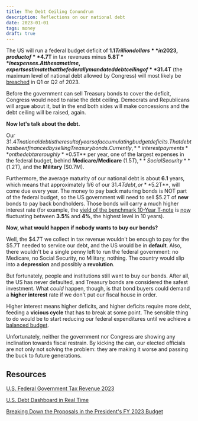 ```yaml
---
title: The Debt Ceiling Conundrum  
description: Reflections on our national debt
date: 2023-01-01
tags: money
draft: true
---
```


The US will run a federal budget deficit of **$1.1 Trillion dollars** in 2023, product of **$4.7T** in tax revenues minus **$5.8T** in expenses. 
At the same time, experts estimate that the federally mandated debt ceiling of **$31.4T** (the maximum level of national debt allowed by Congress) will most likely be [breached](https://www.forbes.com/sites/simonmoore/2022/11/17/debt-ceiling-crash-risk-increases-for-financial-markets-into-2023/?sh=441faccc5f33) in Q1 or Q2 of 2023. 

Before the government can sell Treasury bonds to cover the deficit, Congress would need to raise the debt ceiling. Democrats and Republicans will argue about it, but in the end both sides will make concessions and the debt ceiling will be raised, again.

**Now let's talk about the debt.**
 
Our $31.4T national debt is the result of years of accumulating budget deficits. 
That debt has been financed by selling Treasury bonds.
Currently, **interest payments** on the debt are roughly **$0.5T** per year, one of the largest expenses in the federal budget, behind **Medicare/Medicare** ($1.5T), **Social Security** ($1.2T), and the **Military** ($0.7M).

Furthermore, the average maturity of our national debt is about **6.1** years, which means that approximately 1/6 of our $31.4T debt, or **$5.2T**, will come due every year. 
The money to pay back maturing bonds is NOT part of the federal budget, so the US government will need to sell $5.2T of **new** bonds to pay back bondholders. 
Those bonds will carry a much higher interest rate (for example, the [yield of the benchmark 10-Year T-note](https://www.marketwatch.com/investing/bond/tmubmusd10y/charts) is <abbr title="January 1st 2023">now</abbr> fluctuating between **3.5%** and **4%**, the highest level in 10 years).

**Now, what would happen if nobody wants to buy our bonds?**
 
Well, the $4.7T we collect in tax revenue wouldn't be enough to pay for the $5.7T needed to service our debt, and the US would be in **default**. 
Also, there wouldn't be a single penny left to run the federal government: no Medicare, no Social Security, no Military, nothing. 
The country would slip into a **depression** and possibly a **revolution**.

But fortunately, people and institutions still want to buy our bonds. 
After all, the US has never defaulted, and Treasury bonds are considered the safest investment. 
What *could* happen, though, is that bond buyers could demand a **higher interest** rate if we don't put our fiscal house in order.
 
Higher interest means higher deficits, and higher deficits require more debt, feeding a **vicious cycle** that has to break at some point.
The sensible thing to do would be to start reducing our federal expenditures until we achieve a [balanced budget](https://www.investopedia.com/terms/b/balanced-budget.asp). 

Unfortunately, neither the government nor Congress are showing any inclination towards fiscal restrain. 
By kicking the can, our elected officials are not only not solving the problem: they are making it worse and passing the buck to future generations.

## Resources

[U.S. Federal Government Tax Revenue 2023](https://www.thebalancemoney.com/current-u-s-federal-government-tax-revenue-3305762)

[U.S. Debt Dashboard in Real Time](https://www.usdebtclock.org/)

[Breaking Down the Proposals in the President's FY 2023 Budget](https://www.crfb.org/blogs/breaking-down-proposals-presidents-fy-2023-budget)


